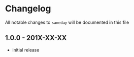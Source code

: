 # Changelog

All notable changes to `sameday` will be documented in this file

## 1.0.0 - 201X-XX-XX

- initial release
